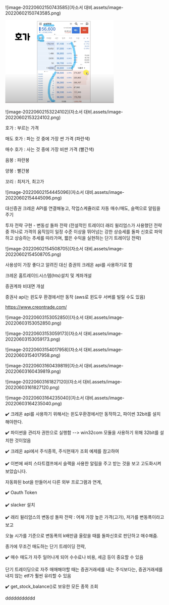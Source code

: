 ![image-20220602150743585](자소서 대비.assets/image-20220602150743585.png)

<img src="자소서 대비.assets/image-20220602152442047.png" alt="image-20220602152442047" style="zoom:50%;" />

![image-20220602153224102](자소서 대비.assets/image-20220602153224102.png)

호가 : 부르는 가격

매도 호가 : 파는 것 중에 가장 싼 가격 (파란색)

매수 호가 : 사는 것 중에 가장 비싼 가격 (빨간색)

음봉 : 파란봉 

양봉 : 빨간봉

꼬리 : 최저가, 최고가

![image-20220602154445096](자소서 대비.assets/image-20220602154445096.png)

대신증권 크레온 API를 연결해놓고, 작업스케쥴러로 자동 매수/매도, 슬랙으로 알림을 주기

투자 전략 구현 - 변동성 돌파 전략 (전설적인 트레이더 래리 윌리엄스가 사용했던 전략 중 하나로 가격의 움직임이 일정 수준 이상을 뛰어넘는 강한 상승세를 돌파 신호로 파악하고 상승하는 추세를 따라가며, 짧은 수익을 실현하는 단기 트레이딩 전략)

![image-20220602154508705](자소서 대비.assets/image-20220602154508705.png)



사용성이 가장 좋다고 알려진 대신 증권의 크레온 api를 사용하기로 함

크레온 홈트레이드시스템(hts)설치 및 계좌개설

증권계좌 비대면 개설  

증권사 api는 윈도우 환경에서만 동작 (aws로 윈도우 서버를 빌릴 수도 있음)

https://www.creontrade.com/

![image-20220603153052850](자소서 대비.assets/image-20220603153052850.png)

![image-20220603153059173](자소서 대비.assets/image-20220603153059173.png)



![image-20220603154017958](자소서 대비.assets/image-20220603154017958.png)





![image-20220603160439819](자소서 대비.assets/image-20220603160439819.png)



![image-20220603161827120](자소서 대비.assets/image-20220603161827120.png)

![image-20220603164235040](자소서 대비.assets/image-20220603164235040.png)



✔️ 크레온 api를 사용하기 위해서는 윈도우환경에서만 동작하고, 파이썬 32bit를 설치해야한다.

✔️ 파이썬을 관리자 권한으로 실행함 --> win32com 모듈을 사용하기 위해 32bit를 설치한 것이었음

✔️ 크레온 api에서 주식종목, 주식현재가 조회 예제를 참고하여 

✔️ 이번에 싸피 스타트캠프에서 슬랙을 사용한 알림을 주고 받는 것을 보고 고도화시켜보았습니다.  

자동화된 bot을 만들어서 다른 외부 프로그램과 연계,  

✔️ Oauth Token

✔️ slacker 설치

✔️ 래리 윌리암스의 변동성 돌파 전략 :  어제 가장 높은 가격(고가), 저가를 변동폭이라고 보고 

오늘 시가를 기준으로 변동폭의 k배만큼 올랐을 때를 돌파신호로 판단하고 매수해줌.

종가에 무조건 매도하는 단기 트레이딩 전략,

✔️ 매수 매도가 자주 일어나게 되어 수수료나 비용, 세금 등이 중요할 수 있음

단기 트레이딩으로 자주 매매해야할 때는 증권거래세를 내는 주식보다는, 증권거래세를 내지 않는 etf가 훨씬 유리할 수 있음

✔️ get_stock_balance()로 보유한 모든 종목 조회



ddddddddddd



  
